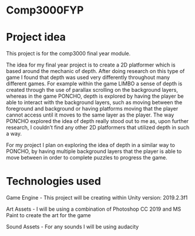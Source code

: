 # Comp3000FYP

# Project idea

This project is for the comp3000 final year module. 

The idea for my final year project is to create a 2D platformer which is based around the mechanic of depth. After doing research on this type of game I found that depth was used very differently throughout many different games. For example within the game LIMBO a sense of depth is created through the use of parallax scrolling on the background layers, whereas in the game PONCHO, depth is explored by having the player be able to interact with the background layers, such as moving between the foreground and background or having platforms moving that the player cannot access until it moves to the same layer as the player. The way PONCHO explored the idea of depth really stood out to me as, upon further research, I couldn’t find any other 2D platformers that utilized depth in such a way.

For my project I plan on exploring the idea of depth in a similar way to PONCHO, by having multiple background layers that the player is able to move between in order to complete puzzles to progress the game.

# Technologies used

Game Engine - This project will be creating within Unity version: 2019.2.3f1 

Art Assets - I will be using a combination of Photoshop CC 2019 and MS Paint to create the art for the game 

Sound Assets - For any sounds I will be using audacity

